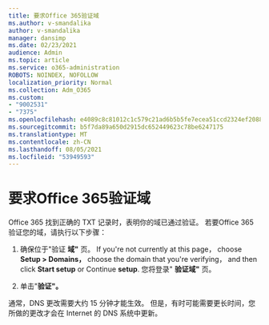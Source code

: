 ```yaml
---
title: 要求Office 365验证域
ms.author: v-smandalika
author: v-smandalika
manager: dansimp
ms.date: 02/23/2021
audience: Admin
ms.topic: article
ms.service: o365-administration
ROBOTS: NOINDEX, NOFOLLOW
localization_priority: Normal
ms.collection: Adm_O365
ms.custom:
- "9002531"
- "7375"
ms.openlocfilehash: e4089c8c81012c1c579c21ad6b5b5fe7ecea51ccd2324ef208818bb7242e4af4
ms.sourcegitcommit: b5f7da89a650d2915dc652449623c78be6247175
ms.translationtype: MT
ms.contentlocale: zh-CN
ms.lasthandoff: 08/05/2021
ms.locfileid: "53949593"
---
```

# <a name="ask-office-365-to-verify-your-domain"></a>要求Office 365验证域

Office 365 找到正确的 TXT 记录时，表明你的域已通过验证。 若要Office 365验证您的域，请执行以下步骤：

1. 确保位于"验证 **域"** 页。 If you're not currently at this page， choose **Setup > Domains，** choose the domain that you're verifying， and then click **Start setup** or Continue **setup**. 您将登录" **验证域"** 页。

2. 单击"**验证"。**

通常，DNS 更改需要大约 15 分钟才能生效。 但是，有时可能需要更长时间，您所做的更改才会在 Internet 的 DNS 系统中更新。

